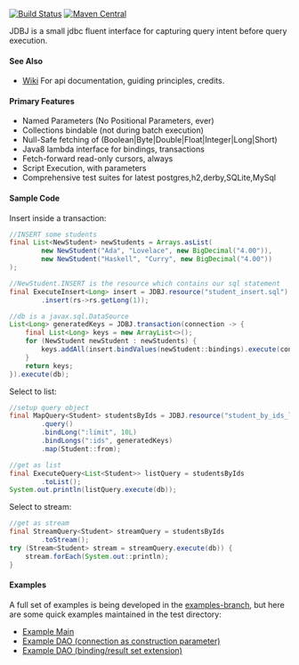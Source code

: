 [![Build Status](https://travis-ci.org/code-monastery/jdbj.svg?branch=master)](https://travis-ci.org/code-monastery/jdbj)
[![Maven Central](https://maven-badges.herokuapp.com/maven-central/io.codemonastery/jdbj/badge.svg)](https://maven-badges.herokuapp.com/maven-central/io.codemonastery/jdbj)

JDBJ is a small jdbc fluent interface for capturing query intent before query execution.

#### See Also
 * [Wiki](https://github.com/code-monastery/jdbj/wiki) For api documentation, guiding principles, credits.

#### Primary Features
* Named Parameters (No Positional Parameters, ever)
* Collections bindable (not during batch execution)
* Null-Safe fetching of (Boolean|Byte|Double|Float|Integer|Long|Short)
* Java8 lambda interface for bindings, transactions
* Fetch-forward read-only cursors, always
* Script Execution, with parameters
* Comprehensive test suites for latest postgres,h2,derby,SQLite,MySql 

#### Sample Code
Insert inside a transaction:
``` java
//INSERT some students
final List<NewStudent> newStudents = Arrays.asList(
        new NewStudent("Ada", "Lovelace", new BigDecimal("4.00")),
        new NewStudent("Haskell", "Curry", new BigDecimal("4.00"))
);

//NewStudent.INSERT is the resource which contains our sql statement
final ExecuteInsert<Long> insert = JDBJ.resource("student_insert.sql")
        .insert(rs->rs.getLong(1));

//db is a javax.sql.DataSource
List<Long> generatedKeys = JDBJ.transaction(connection -> {
    final List<Long> keys = new ArrayList<>();
    for (NewStudent newStudent : newStudents) {
        keys.addAll(insert.bindValues(newStudent::bindings).execute(connection));
    }
    return keys;
}).execute(db);
```

Select to list:
``` java
//setup query object
final MapQuery<Student> studentsByIds = JDBJ.resource("student_by_ids_limit.sql")
        .query()
        .bindLong(":limit", 10L)
        .bindLongs(":ids", generatedKeys)
        .map(Student::from);

//get as list
final ExecuteQuery<List<Student>> listQuery = studentsByIds
        .toList();
System.out.println(listQuery.execute(db));
```

Select to stream:
``` java
//get as stream
final StreamQuery<Student> streamQuery = studentsByIds
        .toStream();
try (Stream<Student> stream = streamQuery.execute(db)) {
    stream.forEach(System.out::println);
}
```

#### Examples
A full set of examples is being developed in the [examples-branch](https://github.com/randyp/jdbj/tree/examples), but here are some quick examples maintained in the test directory:
* [Example Main](src/test/java/com/github/randyp/jdbj/example/InformationSchemaMain.java)
* [Example DAO (connection as construction parameter)](src/test/java/com/github/randyp/jdbj/example/StudentDAO.java)
* [Example DAO (binding/result set extension)](src/test/java/com/github/randyp/jdbj/example/extension/MessageDAO.java)

